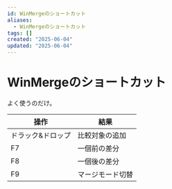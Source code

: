 ```yaml
---
id: WinMergeのショートカット
aliases:
  - WinMergeのショートカット
tags: []
created: "2025-06-04"
updated: "2025-06-04"
---
```


# WinMergeのショートカット

よく使うのだけ。

| 操作              | 結果             |
| --------------    | ---------------  |
| ドラック&ドロップ | 比較対象の追加   |
| F7                | 一個前の差分     |
| F8                | 一個後の差分     |
| F9                | マージモード切替 |

